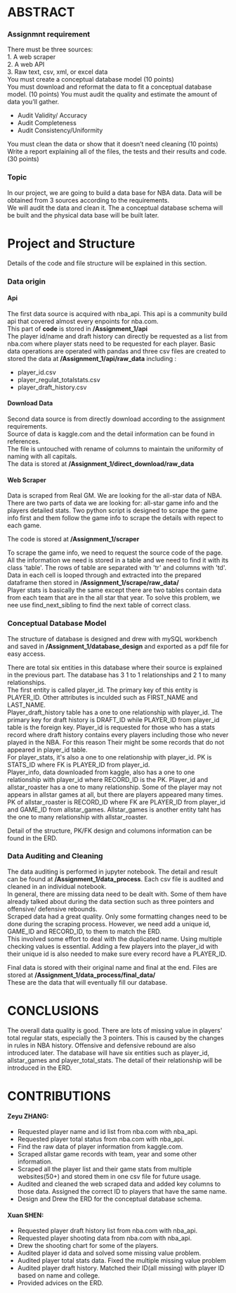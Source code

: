 # ABSTRACT
### Assignmnt requirement
There must be three sources:\
    1. A web scraper\
    2. A web API\
    3. Raw text, csv, xml, or excel data\
You must create a conceptual database model (10 points)\
You must download and reformat the data to fit a conceptual database model. (10 points)
You must audit the quality and estimate the amount of data you’ll gather.
- Audit Validity/ Accuracy 
- Audit Completeness
- Audit Consistency/Uniformity 

You must clean the data or show that it doesn’t need cleaning (10 points)\
Write a report explaining all of the files, the tests and their results and code. (30 points)

### Topic
In our project, we are going to build a data base for NBA data.
Data will be obtained from 3 sources according to the requirements.\
We will audit the data and clean it. The a conceptual database schema will be built and the physical data base will be built later.

# Project and Structure
Details of the code and file structure will be explained in this section.
### Data origin
#### Api
The first data source is acquired with nba_api. This api is a community build api that covered almost every enpoints for nba.com.\
This part of **code** is stored in **/Assignment_1/api** \
The player id/name and draft history can directly be requested as a list from nba.com where player stats need to be requested for each player.
Basic data operations are operated with pandas and three csv files are created to stored the data at **/Assignment_1/api/raw_data** including :
- player_id.csv
- player_regulat_totalstats.csv
- player_draft_history.csv

#### Download Data
Second data source is from directly download according to the assignment requirements.\
Source of data is kaggle.com and the detail information can be found in references.\
The file is untouched with rename of columns to maintain the uniformity of naming with all capitals.\
The data is stored at **/Assignment_1/direct_download/raw_data**

#### Web Scraper
Data is scraped from Real GM. We are looking for the all-star data of NBA. There are two parts of data we are looking for: all-star game info and the players detailed stats.
Two python script is designed to scrape the game info first and them follow the game info to scrape the details with repect to each game.

The code is stored at **/Assignment_1/scraper**

To scrape the game info, we need to request the source code of the page. All the information we need is stored in a table and we need to find it with its class 'table'.
 The rows of table are separated with 'tr' and columns with 'td'. Data in each cell is looped through and extracted into the prepared dataframe then stored in **/Assignment_1/scrape/raw_data/**\
Player stats is basically the same except there are two tables contain data from each team that are in the all star that year. To solve this problem, we nee use find_next_sibling to find the next table of correct class.

### Conceptual Database Model
The structure of database is designed and drew with mySQL workbench and saved in **/Assignment_1/database_design** and exported as a pdf file for easy access.

There are total six entities in this database where their source is explained in the previous part. The database has 3 1 to 1 relationships and 2 1 to many relationships.\
The first entity is called player_id. The primary key of this entity is PLAYER_ID. Other attributes is inculded such as FIRST_NAME and LAST_NAME.\
Player_draft_history table has a one to one relationship with player_id. The primary key for draft history is DRAFT_ID while PLAYER_ID from player_id table is the foreign key.
Player_id is requested for those who has a stats record where draft history contains every players including those who never played in the NBA. For this reason Their might be some records that do not appeared in player_id table.\
For player_stats, it's also a one to one relationship with player_id. PK is STATS_ID where FK is PLAYER_ID from player_id.\
Player_info, data downloaded from kaggle, also has a one to one relationship with player_id where RECORD_ID is the PK.
Player_id and allstar_roaster has a one to many relationship. Some of the player may not appears in allstar games at all, but there are players appeared many times.\
PK of allstar_roaster is RECORD_ID where FK are PLAYER_ID from player_id and GAME_ID from allstar_games. Allstar_games is another entity taht has the one to many relationship with allstar_roaster.

 
Detail of the structure, PK/FK design and columons information can be found in the ERD.

### Data Auditing and Cleaning
The data auditing is performed in jupyter notebook. The detail and result can be found at **/Assignment_1/data_process**. Each csv file is audited and cleaned in an individual notebook.\
In general, there are missing data need to be dealt with. Some of them have already talked about during the data section such as three pointers and offensive/ defensive rebounds. \
Scraped data had a great quality. Only some formatting changes need to be done during the scraping process. However, we need add a unique id, GAME_ID and RECORD_ID, to them to match the ERD.\
This involved some effort to deal with the duplicated name. Using multiple checking values is essential. Adding a few players into the player_id with their unique id is also needed to make sure every record have a PLAYER_ID.
  
Final data is stored with their original name and final at the end. Files are stored at **/Assignment_1/data_process/final_data/**\
These are the data that will eventually fill our database.


# CONCLUSIONS
The overall data quality is good. There are lots of missing value in players' total regular stats, 
especially the 3 pointers. This is caused by the changes in rules in NBA history. Offensive and defensive rebound are also introduced later.
The database will have six entities such as player_id, allstar_games and player_total_stats. The detail of their relationship will be introduced in the ERD. 

# CONTRIBUTIONS
#### Zeyu ZHANG: 
- Requested player name and id list from nba.com with nba_api.
- Requested player total status from nba.com with nba_api.
- Find the raw data of player information from kaggle.com.
- Scraped allstar game records with team, year and some other information.
- Scraped all the player list and their game stats from multiple websites(50+) and stored them in one csv file for future usage.
- Audited and cleaned the web scraped data and added key columns to those data. Assigned the correct ID to players that have the same name.
- Design and Drew the ERD for the conceptual database schema.

#### Xuan SHEN:
- Requested player draft history list from nba.com with nba_api.
- Requested player shooting data from nba.com with nba_api.
- Drew the shooting chart for some of the players.
- Audited player id data and solved some missing value problem.
- Audited player total stats data. Fixed the multiple missing value problem
- Audited player draft history. Matched their ID(all missing) with player ID based on name and college.
- Provided advices on the ERD.
            











